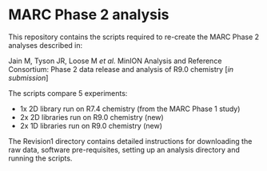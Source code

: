 # MARC Phase 2 analysis

This repository contains the scripts required to re-create the MARC Phase 2 analyses described in:

Jain M, Tyson JR, Loose M *et al.* MinION Analysis and Reference Consortium: Phase 2 data release and analysis of R9.0 chemistry [*in submission*]

The scripts compare 5 experiments:
- 1x 2D library run on R7.4 chemistry (from the MARC Phase 1 study)
- 2x 2D libraries run on R9.0 chemistry (new)
- 2x 1D libraries run on R9.0 chemistry (new)

The Revision1 directory contains detailed instructions for downloading the raw data, software pre-requisites, setting up an analysis directory and running the scripts.
